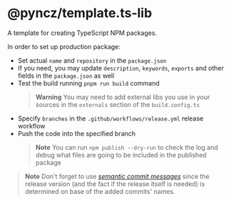 # @pyncz/template.ts-lib

A template for creating TypeScript NPM packages.

In order to set up production package:
- Set actual `name` and `repository` in the `package.json`
- If you need, you may update `description`, `keywords`, `exports` and other fields in the `package.json` as well
- Test the build running `pnpm run build` command
  > **Warning** You may need to add external libs you use in your sources in the `externals` section of the `build.config.ts`
- Specify `branches` in the `.github/workflows/release.yml` release workflow
- Push the code into the specified branch
  > **Note** You can run `npm publish --dry-run` to check the log and debug what files are going to be included in the published package

> **Note**
> Don't forget to use [*semantic commit messages*](https://github.com/semantic-release/semantic-release/blob/master/README.md#commit-message-format) since the release version (and the fact if the release itself is needed) is determined on base of the added commits' names.
